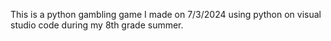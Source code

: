 This is a python gambling game I made on 7/3/2024 using python on visual studio code during my 8th grade summer. 
